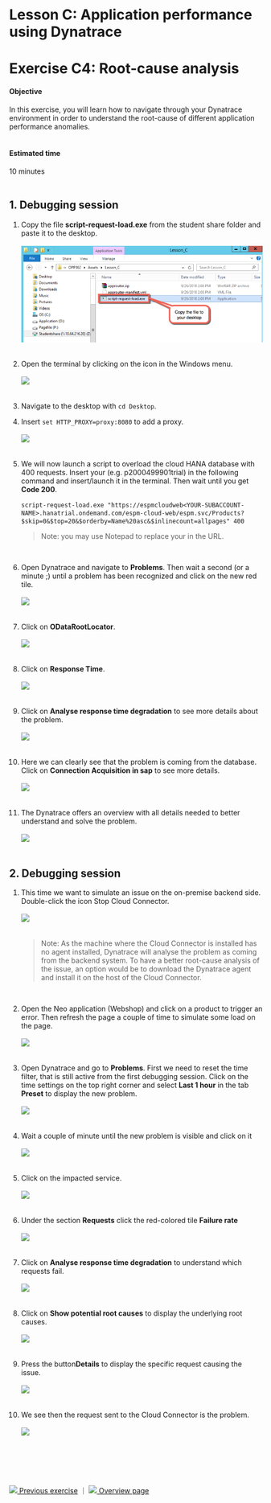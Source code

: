 # Lesson C: Application performance using Dynatrace
# Exercise C4: Root-cause analysis

#### Objective
In this exercise, you will learn how to navigate through your Dynatrace environment in order to understand the root-cause of different application performance anomalies.<br /><br />

#### Estimated time
10 minutes
<br />
<br />

## 1. Debugging session
1. Copy the file **script-request-load.exe** from the student share folder and paste it to the desktop.<br /><br />
  ![](../../images/c4-copy-script.png)<br /><br />

1. Open the terminal by clicking on the icon in the Windows menu.<br /><br />
  ![](../../images/c4-terminal-01.png)<br /><br />

1. Navigate to the desktop with `cd Desktop`.

1. Insert `set HTTP_PROXY=proxy:8080` to add a proxy.
<br /><br />
  ![](../../images/c4-terminal-02.png)<br /><br />

1. We will now launch a script to overload the cloud HANA database with 400 requests. Insert your <P-SUBACCOUNT-NAME> (e.g. p2000499901trial) in the following command and insert/launch it in the terminal. Then wait until you get **Code 200**.<br/>

    ```
    script-request-load.exe "https://espmcloudweb<YOUR-SUBACCOUNT-NAME>.hanatrial.ondemand.com/espm-cloud-web/espm.svc/Products?$skip=0&$top=20&$orderby=Name%20asc&$inlinecount=allpages" 400
    ```

    > Note: you may use Notepad to replace your <P-USER> in the URL.
    <br />

1. Open Dynatrace and navigate to **Problems**. Then wait a second (or a minute ;) until a problem has been recognized and click on the new red tile.<br /><br />
  ![](../../images/c4-debug01-01.png)<br /><br />

1. Click on **ODataRootLocator**.<br /><br />
  ![](../../images/c4-debug01-02.png)<br /><br />

1. Click on **Response Time**.<br /><br />
  ![](../../images/c4-debug01-03.png)<br /><br />

1. Click on **Analyse response time degradation** to see more details about the problem.<br /><br />
  ![](../../images/c4-debug01-04.png)<br /><br />

1. Here we can clearly see that the problem is coming from the database. Click on **Connection Acquisition in sap** to see more details.<br /><br />
    ![](../../images/c4-debug01-05.png)<br /><br />

1. The Dynatrace offers an overview with all details needed to better understand and solve the problem.<br /><br />
  ![](../../images/c4-debug01-06.png)<br /><br />


## 2. Debugging session
1. This time we want to simulate an issue on the on-premise backend side. Double-click the icon Stop Cloud Connector.<br /><br />
    ![](../../images/c4-scc-stop.png)<br /><br />
    > Note: As the machine where the Cloud Connector is installed has no agent installed, Dynatrace will analyse the problem as coming from the backend system. To have a better root-cause analysis of the issue, an option would be to download the Dynatrace agent and install it on the host of the Cloud Connector.
    <br />

1. Open the Neo application (Webshop) and click on a product to trigger an error. Then refresh the page a couple of time to simulate some load on the page.<br /><br />
  ![](../../images/c4-scc-stop-app-error.png)<br /><br />

1. Open Dynatrace and go to **Problems**. First we need to reset the time filter, that is still active from the first debugging session. Click on the time settings on the top right corner and select **Last 1 hour** in the tab **Preset** to display the new problem.<br /><br />
  ![](../../images/c4-debug02-01.png)<br /><br />

1. Wait a couple of minute until the new problem is visible and click on it<br /><br />
    ![](../../images/c4-debug02-02.png)<br /><br />

1. Click on the impacted service.<br /><br />
  ![](../../images/c4-debug02-03.png)<br /><br />

1. Under the section **Requests** click the red-colored tile **Failure rate**<br /><br />
  ![](../../images/c4-debug02-04.png)<br /><br />

1. Click on **Analyse response time degradation** to understand which requests fail.<br /><br />
  ![](../../images/c4-debug02-05.png)<br /><br />

1. Click on **Show potential root causes** to display the underlying root causes.<br /><br />
  ![](../../images/c4-debug02-06.png)<br /><br />

1. Press the button**Details** to display the specific request causing the issue.<br /><br />
  ![](../../images/c4-debug02-07.png)<br /><br />

1. We see then the request sent to the Cloud Connector is the problem.<br /><br />
  ![](../../images/c4-debug02-08.png)<br /><br />

  <br /><br /><br />



[![](../../images/nav-previous.png) Previous exercise](../C3/README.md) ｜ [![](../../images/nav-home.png) Overview page](../../README.md)

